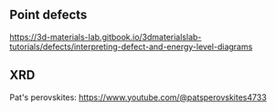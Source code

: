 ## Point defects

https://3d-materials-lab.gitbook.io/3dmaterialslab-tutorials/defects/interpreting-defect-and-energy-level-diagrams

## XRD

Pat's perovskites: https://www.youtube.com/@patsperovskites4733
